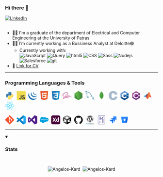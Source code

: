 ### Hi there 👋
<a href="https://www.linkedin.com/in/angelos-kardoutsos/">
	<img src="https://img.shields.io/badge/LinkedIn-blue?logo=linkedin&logoColor=white&style=for-the-badge" alt="LinkedIn">
</a><br /><br />

- 👨‍🎓 I'm a graduate of the department of Electrical and Computer Engineering at the University of Patras<br />
- 👨‍💻 I’m currently working as a Bussiness Analyst at Deloitte🟢<br />
	- Currently working with: <br />
<img alt="JavaScript" src="https://img.shields.io/badge/-JavaScript-F0DB4F?style=flat-square&logo=javascript&logoColor=white" /> <img alt="jQuery" src="https://img.shields.io/badge/-jQuery-0769AD?style=flat-square&logo=jquery&logoColor=white" /> <img alt="html5" src="https://img.shields.io/badge/-HTML5-E34F26?style=flat-square&logo=html5&logoColor=white" /> <img alt="CSS" src="https://img.shields.io/badge/-CSS-2965f1?style=flat-square&logo=CSS3&logoColor=white" /> <img alt="Sass" src="https://img.shields.io/badge/-Sass-CC6699?style=flat-square&logo=Sass&logoColor=white" /> <img alt="Nodejs" src="https://img.shields.io/badge/-Nodejs-43853d?style=flat-square&logo=Node.js&logoColor=white" /> <img alt="Salesforce" src="https://img.shields.io/badge/-Salesforce-009EDB?style=flat-square&logo=salesforce&logoColor=white" /> <img alt="git" src="https://img.shields.io/badge/-Git-F05032?style=flat-square&logo=git&logoColor=white" />
- 📝 <a href="Resume - Angelos Kardoutsos.pdf">Link for CV</a><br />

---

### Programming Languages & Tools
<img src="https://github.com/devicons/devicon/blob/1119b9f84c0290e0f0b38982099a2bd027a48bf1/icons/python/python-original.svg" title="Python" alt="Python" width="30px" height="30px">&nbsp;
<img src="https://github.com/devicons/devicon/blob/1119b9f84c0290e0f0b38982099a2bd027a48bf1/icons/javascript/javascript-original.svg" title="JavaScript" alt="JavaScript" width="30px" height="30px">&nbsp;
<img src="https://github.com/devicons/devicon/blob/1119b9f84c0290e0f0b38982099a2bd027a48bf1/icons/jquery/jquery-original.svg" title="jQuery" alt="jQuery" width="30px" height="30px">&nbsp;
<img src="https://github.com/devicons/devicon/blob/1119b9f84c0290e0f0b38982099a2bd027a48bf1/icons/html5/html5-original.svg" title="HTML5" alt="HTML5" width="30px" height="30px">&nbsp;
<img src="https://github.com/devicons/devicon/blob/1119b9f84c0290e0f0b38982099a2bd027a48bf1/icons/css3/css3-original.svg" title="CSS" alt="CSS" width="30px" height="30px">&nbsp;
<img src="https://github.com/devicons/devicon/blob/1119b9f84c0290e0f0b38982099a2bd027a48bf1/icons/sass/sass-original.svg" title="Sass" alt="Sass" width="30px" height="30px">&nbsp;
<img src="https://github.com/devicons/devicon/blob/1119b9f84c0290e0f0b38982099a2bd027a48bf1/icons/nodejs/nodejs-original.svg" title="Node.js" alt="JavaScript" width="30px" height="30px">&nbsp;
<img src="https://github.com/devicons/devicon/blob/1119b9f84c0290e0f0b38982099a2bd027a48bf1/icons/mysql/mysql-original.svg" title="MySQL" alt="MySQL" width="30px" height="30px">&nbsp;
<img src="https://github.com/devicons/devicon/blob/1119b9f84c0290e0f0b38982099a2bd027a48bf1/icons/mongodb/mongodb-original.svg" title="MongoDB" alt="MongoDB" width="30px" height="30px">&nbsp;
<img src="https://github.com/devicons/devicon/blob/1119b9f84c0290e0f0b38982099a2bd027a48bf1/icons/c/c-original.svg" title="C" alt="C" width="30px" height="30px">&nbsp;
<img src="https://github.com/devicons/devicon/blob/1119b9f84c0290e0f0b38982099a2bd027a48bf1/icons/cplusplus/cplusplus-original.svg" title="C++" alt="C++" width="30px" height="30px">&nbsp;
<img src="https://github.com/devicons/devicon/blob/1119b9f84c0290e0f0b38982099a2bd027a48bf1/icons/csharp/csharp-original.svg" title="C#" alt="C#" width="30px" height="30px">&nbsp;
<img src="https://github.com/devicons/devicon/blob/1119b9f84c0290e0f0b38982099a2bd027a48bf1/icons/matlab/matlab-original.svg" title="MatLab" alt="MatLab" width="30px" height="30px">&nbsp;
<img src="https://github.com/devicons/devicon/blob/1119b9f84c0290e0f0b38982099a2bd027a48bf1/icons/react/react-original.svg" title="React" alt="React" width="30px" height="30px">&nbsp;<br />

<img src="https://github.com/devicons/devicon/blob/1119b9f84c0290e0f0b38982099a2bd027a48bf1/icons/git/git-original.svg" title="Git" alt="Git" width="30px" height="30px">&nbsp;
<img src="https://github.com/devicons/devicon/blob/1119b9f84c0290e0f0b38982099a2bd027a48bf1/icons/vscode/vscode-original.svg" title="Visual Studio Code" alt="Visual Studio Code" width="30px" height="30px">&nbsp;
<img src="https://github.com/devicons/devicon/blob/1119b9f84c0290e0f0b38982099a2bd027a48bf1/icons/visualstudio/visualstudio-plain.svg" title="Visual Studio" alt="Visual Studio" width="30px" height="30px">&nbsp;
<img src="https://github.com/devicons/devicon/blob/1119b9f84c0290e0f0b38982099a2bd027a48bf1/icons/salesforce/salesforce-original.svg" title="Salesforce" alt="Salesforce" width="30px" height="30px">&nbsp;
<img src="https://github.com/devicons/devicon/blob/1119b9f84c0290e0f0b38982099a2bd027a48bf1/icons/xd/xd-plain.svg" title="AdobeXD" alt="AdobeXD" width="30px" height="30px">&nbsp;
<img src="https://github.com/devicons/devicon/blob/1119b9f84c0290e0f0b38982099a2bd027a48bf1/icons/unity/unity-original.svg" title="Unity" alt="GitHub" width="30px" height="30px">&nbsp;
<img src="https://github.com/devicons/devicon/blob/1119b9f84c0290e0f0b38982099a2bd027a48bf1/icons/github/github-original.svg" title="GitHub" alt="GitHub" width="30px" height="30px">&nbsp;
<img src="https://github.com/devicons/devicon/blob/1119b9f84c0290e0f0b38982099a2bd027a48bf1/icons/wordpress/wordpress-original.svg" title="Wordpress" alt="Wordpress" width="30px" height="30px">&nbsp;
<img src="https://github.com/devicons/devicon/blob/1119b9f84c0290e0f0b38982099a2bd027a48bf1/icons/heroku/heroku-original.svg" title="Heroku" alt="Heroku" width="30px" height="30px">&nbsp;
<img src="https://github.com/devicons/devicon/blob/1119b9f84c0290e0f0b38982099a2bd027a48bf1/icons/jira/jira-original.svg" title="Jira" alt="Jira" width="30px" height="30px">&nbsp;
<img src="https://github.com/devicons/devicon/blob/1119b9f84c0290e0f0b38982099a2bd027a48bf1/icons/bitbucket/bitbucket-original.svg" title="Bitbucket" alt="Bitbucket" width="30px" height="30px">&nbsp;


---

<details open>
<summary><h3>Stats</3></summary><br/>

<p align="center"> <img src="https://github-readme-stats.vercel.app/api?username=angelos-kard&show_icons=true&count_private=true&hide_rank=true&theme=gotham" alt="Angelos-Kard" />&nbsp;&nbsp;<img src="https://github-readme-stats.vercel.app/api/top-langs/?username=angelos-kard&layout=compact&langs_count=6&theme=gotham" alt="Angelos-Kard" /></p>

<!--
<p align="center">
[![GitHub Streak](https://github-readme-streak-stats.herokuapp.com?user=Angelos-Kard&theme=dark&date_format=j%20M%5B%20Y%5D)](https://git.io/streak-stats)
</p>
-->
</details>

<!--
---

<details>

<summary><h3>Projects</h3></summary><br />

<p align="center">
<a href="https://github.com/Angelos-Kard/tennis-club-app"><img src="https://github-readme-stats.vercel.app/api/pin/?username=angelos-kard&repo=tennis-club-app&theme=gotham" alt="Tennis-Club-App"></a>&nbsp;
<a href="https://github.com/Angelos-Kard/public-transport-site"><img src="https://github-readme-stats.vercel.app/api/pin/?username=angelos-kard&repo=public-transport-site&theme=gotham" alt="Public-Transport-Site"></a>
</p>

<p align="center">
<a href="https://github.com/Angelos-Kard/iot-project"><img src="https://github-readme-stats.vercel.app/api/pin/?username=angelos-kard&repo=iot-project&theme=gotham" alt="Iot-Project"></a>
<a href="https://github.com/Angelos-Kard/Graphics-And-VR-Project"><img src="https://github-readme-stats.vercel.app/api/pin/?username=angelos-kard&repo=Graphics-And-VR-Project&theme=gotham" alt="Graphics-And-VR-Project"></a>&nbsp;
</p>

</details>
-->
